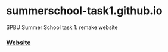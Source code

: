 # summerschool-task1.github.io
SPBU Summer School task 1: remake website

### [Website](https://pechenux.github.io/summerschool-task1.github.io/)